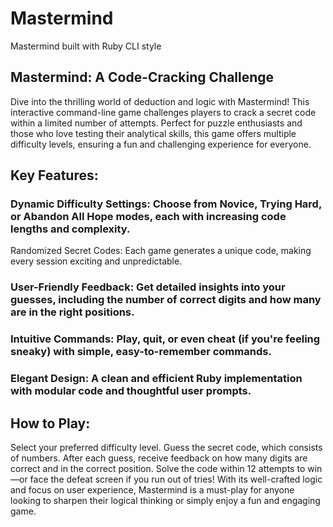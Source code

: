 # Mastermind
Mastermind built with Ruby CLI style

## Mastermind: A Code-Cracking Challenge
Dive into the thrilling world of deduction and logic with Mastermind! This interactive command-line game challenges players to crack a secret code within a limited number of attempts. Perfect for puzzle enthusiasts and those who love testing their analytical skills, this game offers multiple difficulty levels, ensuring a fun and challenging experience for everyone.

## Key Features:
### Dynamic Difficulty Settings: Choose from Novice, Trying Hard, or Abandon All Hope modes, each with increasing code lengths and complexity.
Randomized Secret Codes: Each game generates a unique code, making every session exciting and unpredictable.
### User-Friendly Feedback: Get detailed insights into your guesses, including the number of correct digits and how many are in the right positions.
### Intuitive Commands: Play, quit, or even cheat (if you're feeling sneaky) with simple, easy-to-remember commands.
### Elegant Design: A clean and efficient Ruby implementation with modular code and thoughtful user prompts.
## How to Play:
Select your preferred difficulty level.
Guess the secret code, which consists of numbers.
After each guess, receive feedback on how many digits are correct and in the correct position.
Solve the code within 12 attempts to win—or face the defeat screen if you run out of tries!
With its well-crafted logic and focus on user experience, Mastermind is a must-play for anyone looking to sharpen their logical thinking or simply enjoy a fun and engaging game.